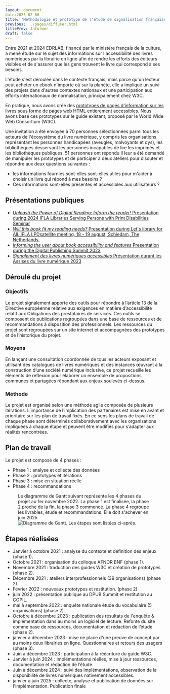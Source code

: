 ```yaml
---
layout: document
date:2025-02-06
title: "Méthodologie et prototype de l'étude de signalisation française (2021-2024)"
previous: ../pages/diffuser.html
titlePrev: Informer
draft: false
---
```


<p>Entre 2021 et 2024 EDRLAB, financé par le ministère français de la culture, a mené étude sur le sujet des informations sur l'accessibilité des livres numériques par la librairie en ligne afin de rendre les efforts des éditeurs visibles et de s'assurer que les gens trouvent le livre qui correspond à ses besoins.</p>
<p>L'étude s'est déroulée dans le contexte français, mais parce qu'un lecteur peut acheter un ebook n'importe où sur la planète, elle a impliqué un suivi des projets dans d'autres contextes nationaux et une participation aux efforts internationaux de normalisation, principalement chez W3C.</p>

<p>
En pratique, nous avons créé des <a href="signpostingprototypefr.html">prototypes de pages d'information sur les livres sous forme de pages web HTML entièrement accessibles</a>. Nous avons basé ces prototypes sur le guide existant, proposé par le World Wide Web Consortium (W3C).</p>

<p>
Une invitation a été envoyée à 70 personnes sélectionnées parmi tous les acteurs de l'écosystème du livre numérique, y compris les organisations représentant les personnes handicapées (aveugles, malvoyants et dys), les bibliothèques desservant les personnes incapables de lire les imprimés et les bibliothèques publiques. 51 personnes ont répondu Il leur a été demandé de manipuler les prototypes et de participer à deux ateliers pour discuter et répondre aux deux questions suivantes&nbsp;: 

* les informations fournies sont-elles sont-elles utiles pour m'aider à choisir un livre qui répond à mes besoins ? 
* Ces informations sont-elles présentes et accessibles aux utilisateurs ?
</p>

<section>
<h2 id="projet_diffusions">Présentations publiques</h2> 
<ul>
<li><span lang="en"><a href="https://www.loc.gov/nls/ifla-lpd-2024/"><i>Unleash the Power of Digital Reading: Inform the reader!</i> Presentation during 2024 IFLA Libraries Serving Persons with Print Disabilities Seminar</a></span></li>
<li><span lang="en"><a href="https://lpd-satellite.h5mag.com/schiedam-2023/meeting#popup-19"><i>Will this book fit my reading needs?</i> Presentation during Let's library for All. IFLA LPDsatellite meeting, 18 - 19 august, Schiedam, The Netherlands.</a></span></li>
<li><span lang="en"><a href="https://www.edrlab.org/events/digital-publishing-summit-2023/#1683894624188-5d726daf-c20d"><i>Informing the user about book accessibility and features</i> Presentation during the Digital Publishing Summit 2023</a></span></li>
<li><a href="https://www.sne.fr/evenement_sne/assises-du-livre-numerique-2023/#16h40_%e2%80%93_signalement_des_livres_numeriques_accessibles"><i>Signalement des livres numériques accessibles</i> Présentation durant les Assises du livre numérique 2023</a></li>
</ul>
</section>

<section>
<article>
<h2 id="deroule">Déroulé du projet</h2> 
<h3>Objectifs</h3> 
<p>Le projet signalement apporte des outils pour répondre à l’article 13 de la Directive européenne relative aux exigences en matière d’accessibilité relatif aux Obligations des prestataires de services.
Ces outils se composent de publications regroupées dans une base de ressources et de recommandations à disposition des professionnels. Les ressources du projet sont regroupées sur un site internet et accompagnées des prototypes et de l’historique du projet.</p>
<h3>Moyens</h3>
<p>En lançant une consultation coordonnée de tous les acteurs exposant et utilisant des catalogues de livres numériques et des instances œuvrant à la construction d’une société numérique inclusive, ce projet recueille les éléments de réflexion pour élaborer un ensemble de propositions communes et partagées répondant aux enjeux soulevés ci-dessus.</p>
<h3>Méthode</h3>
<p>Le projet est organisé selon une méthode agile composée de plusieurs itérations. L’importance de l’implication des partenaires est mise en avant et prioritaire sur les plan de travail fixés. En ce sens les plans de travail de chaque phase sont déterminés collaborativement avec les organisations impliquées à chaque étape et peuvent être modifiés pour s’adapter aux réalités rencontrées.</p>

</article>
<article>

<h2 id="pdt">Plan de travail</h2>

<p>Le projet est composé de 4 phases&nbsp;:
</p><ul>
<li>Phase 1&nbsp;: analyse et collecte des données</li>
<li>Phase 2&nbsp;: prototypes et itérations</li>
<li>Phase 3&nbsp;: mise en situation réelle</li>
<li>Phase 4&nbsp;: recommandations</li>
</ul>
<figure>
<figcaption>Le diagramme de Gantt suivant représente les 4 phases du projet au 1er
novembre 2022. La phase 1 est finalisée, la phase 2 proche de la fin, la phase 3
commence. La phase 4 regroupe les livrables, étude et recommandations. Elle doit
s'achever en juin 2025</figcaption>
<img src="https://edition-accessible.github.io/signalement/statics/signalement-phases-nov2023.png" alt="Diagramme de Gantt. Les étapes sont listées ci-après.">
</figure>

</article>
<article>
<h2 id="steps">Étapes réalisées</h2>
<ul>
<li>Janvier à octobre 2021&nbsp;: analyse du contexte et définition des enjeux (phase 1).
</li>
<li>
Octobre 2021&nbsp;: organisation du colloque AFNOR BNF (phase 1).</li>
<li>
Novembre 2021&nbsp;: traduction des guides W3C et création de prototypes (phase 2).</li>
<li>
Décembre 2021&nbsp;: ateliers interprofessionnels (39 organisations) (phase 2).</li>
<li>
Février 2022&nbsp;: nouveaux prototypes et restitution. (phase 2)</li>
<li>
juin 2022&nbsp;: présentation publique au DPUB Summit et restitution au COPIL.</li>
<li>
mai à septembre 2022&nbsp;: enquête nationale étude du vocabulaire (5 organisations)
(phase 2).</li>
<li>Octobre à décembre 2023&nbsp;: publication des résultats de l'enquête &amp; implémentation
dans au moins un logiciel de lecture. Refonte du site comme base de ressources,
documentation et rédaction de l’étude (phase 2).</li>
<li>janvier à décembre 2023&nbsp;: mise ne place d'une preuve de concept par au moins deux
librairies en ligne. Questionnaires et retours des usagers (phase 3).</li>
<li>Juin à décembre 2023&nbsp;: participation à la réécriture du guide W3C. </li>
<li>Janvier à juin 2024&nbsp;: implémentations réelles, mise à jour ressources, documentation
et rédaction de l’étude</li>
<li>Juin à décembre 2024&nbsp;: suivi des implémentations, observation de la disponibilité de
livres numériques nativement accessibles.</li>
<li>janvier à juin 2025&nbsp;: collecte, analyse et publication de données sur
l'implémentation. Publication finale</li>
</ul>
</article>
</section>